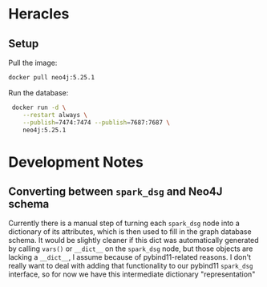 # Heracles



## Setup

Pull the image:
```bash
docker pull neo4j:5.25.1
```

Run the database:
```bash
 docker run -d \
    --restart always \
    --publish=7474:7474 --publish=7687:7687 \
    neo4j:5.25.1
```


# Development Notes

## Converting between `spark_dsg` and Neo4J schema

Currently there is a manual step of turning each `spark_dsg` node into a dictionary of its attributes, which is then used to fill in the graph database schema. It would be slightly cleaner if this dict was automatically generated by calling `vars()` or `__dict__` on the `spark_dsg` node, but those objects are lacking a `__dict__`, I assume because of pybind11-related reasons. I don't really want to deal with adding that functionality to our pybind11 `spark_dsg` interface, so for now we have this intermediate dictionary "representation"
